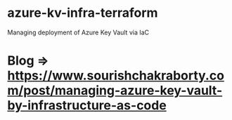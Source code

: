 # azure-kv-infra-terraform
Managing deployment of Azure Key Vault via IaC
# Blog => https://www.sourishchakraborty.com/post/managing-azure-key-vault-by-infrastructure-as-code
